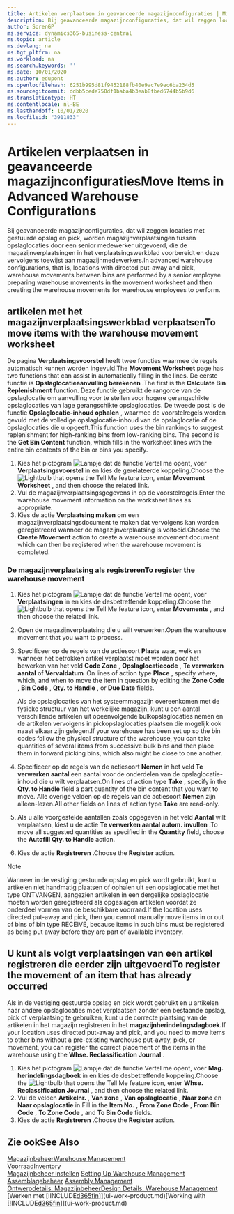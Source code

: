 ```yaml
---
title: Artikelen verplaatsen in geavanceerde magazijnconfiguraties | Microsoft Docs
description: Bij geavanceerde magazijnconfiguraties, dat wil zeggen locaties met gestuurde opslag en pick, worden magazijnverplaatsingen tussen opslaglocaties door een senior medewerker uitgevoerd, die de magazijnverplaatsingen in het verplaatsingswerkblad voorbereidt en deze vervolgens toewijst aan magazijnmedewerkers.
author: SorenGP
ms.service: dynamics365-business-central
ms.topic: article
ms.devlang: na
ms.tgt_pltfrm: na
ms.workload: na
ms.search.keywords: ''
ms.date: 10/01/2020
ms.author: edupont
ms.openlocfilehash: 6251b995d81f9452188fb40e9ac7e9ec6ba234d5
ms.sourcegitcommit: ddbb5cede750df1baba4b3eab8fbed6744b5b9d6
ms.translationtype: HT
ms.contentlocale: nl-BE
ms.lasthandoff: 10/01/2020
ms.locfileid: "3911833"
---
```

# <a name="move-items-in-advanced-warehouse-configurations"></a><span data-ttu-id="b9723-103">Artikelen verplaatsen in geavanceerde magazijnconfiguraties</span><span class="sxs-lookup"><span data-stu-id="b9723-103">Move Items in Advanced Warehouse Configurations</span></span>
<span data-ttu-id="b9723-104">Bij geavanceerde magazijnconfiguraties, dat wil zeggen locaties met gestuurde opslag en pick, worden magazijnverplaatsingen tussen opslaglocaties door een senior medewerker uitgevoerd, die de magazijnverplaatsingen in het verplaatsingswerkblad voorbereidt en deze vervolgens toewijst aan magazijnmedewerkers.</span><span class="sxs-lookup"><span data-stu-id="b9723-104">In advanced warehouse configurations, that is, locations with directed put-away and pick, warehouse movements between bins are performed by a senior employee preparing warehouse movements in the movement worksheet and then creating the warehouse movements for warehouse employees to perform.</span></span>  

## <a name="to-move-items-with-the-warehouse-movement-worksheet"></a><span data-ttu-id="b9723-105">artikelen met het magazijnverplaatsingswerkblad verplaatsen</span><span class="sxs-lookup"><span data-stu-id="b9723-105">To move items with the warehouse movement worksheet</span></span>
<span data-ttu-id="b9723-106">De pagina **Verplaatsingsvoorstel** heeft twee functies waarmee de regels automatisch kunnen worden ingevuld.</span><span class="sxs-lookup"><span data-stu-id="b9723-106">The **Movement Worksheet** page has two functions that can assist in automatically filling in the lines.</span></span> <span data-ttu-id="b9723-107">De eerste functie is **Opslaglocatieaanvulling berekenen** .</span><span class="sxs-lookup"><span data-stu-id="b9723-107">The first is the **Calculate Bin Replenishment** function.</span></span> <span data-ttu-id="b9723-108">Deze functie gebruikt de rangorde van de opslaglocatie om aanvulling voor te stellen voor hogere gerangschikte opslaglocaties van lage gerangschikte opslaglocaties. De tweede post is de functie **Opslaglocatie-inhoud ophalen** , waarmee de voorstelregels worden gevuld met de volledige opslaglocatie-inhoud van de opslaglocatie of de opslaglocaties die u opgeeft.</span><span class="sxs-lookup"><span data-stu-id="b9723-108">This function uses the bin rankings to suggest replenishment for high-ranking bins from low-ranking bins. The second is the **Get Bin Content** function, which fills in the worksheet lines with the entire bin contents of the bin or bins you specify.</span></span>

1.  <span data-ttu-id="b9723-109">Kies het pictogram ![Lampje dat de functie Vertel me opent](media/ui-search/search_small.png "Vertel me wat u wilt doen"), voer **Verplaatsingsvoorstel** in en kies de gerelateerde koppeling.</span><span class="sxs-lookup"><span data-stu-id="b9723-109">Choose the ![Lightbulb that opens the Tell Me feature](media/ui-search/search_small.png "Tell me what you want to do") icon, enter **Movement Worksheet** , and then choose the related link.</span></span>  
2.  <span data-ttu-id="b9723-110">Vul de magazijnverplaatsingsgegevens in op de voorstelregels.</span><span class="sxs-lookup"><span data-stu-id="b9723-110">Enter the warehouse movement information on the worksheet lines as appropriate.</span></span>  
3. <span data-ttu-id="b9723-111">Kies de actie **Verplaatsing maken** om een magazijnverplaatsingsdocument te maken dat vervolgens kan worden geregistreerd wanneer de magazijnverplaatsing is voltooid.</span><span class="sxs-lookup"><span data-stu-id="b9723-111">Choose the **Create Movement** action to create a warehouse movement document which can then be registered when the warehouse movement is completed.</span></span>  

### <a name="to-register-the-warehouse-movement"></a><span data-ttu-id="b9723-112">De magazijnverplaatsing als registreren</span><span class="sxs-lookup"><span data-stu-id="b9723-112">To register the warehouse movement</span></span>  
1.  <span data-ttu-id="b9723-113">Kies het pictogram ![Lampje dat de functie Vertel me opent](media/ui-search/search_small.png "Vertel me wat u wilt doen"), voer **Verplaatsingen** in en kies de desbetreffende koppeling.</span><span class="sxs-lookup"><span data-stu-id="b9723-113">Choose the ![Lightbulb that opens the Tell Me feature](media/ui-search/search_small.png "Tell me what you want to do") icon, enter **Movements** , and then choose the related link.</span></span>  
2.  <span data-ttu-id="b9723-114">Open de magazijnverplaatsing die u wilt verwerken.</span><span class="sxs-lookup"><span data-stu-id="b9723-114">Open the warehouse movement that you want to process.</span></span>  
3.  <span data-ttu-id="b9723-115">Specificeer op de regels van de actiesoort **Plaats** waar, welk en wanneer het betrokken artikel verplaatst moet worden door het bewerken van het veld **Code Zone** , **Opslaglocatiecode** , **Te verwerken aantal** of **Vervaldatum** .</span><span class="sxs-lookup"><span data-stu-id="b9723-115">On lines of action type **Place** , specify where, which, and when to move the item in question by editing the **Zone Code** , **Bin Code** , **Qty. to Handle** , or **Due Date** fields.</span></span>  

    <span data-ttu-id="b9723-116">Als de opslaglocaties van het systeemmagazijn overeenkomen met de fysieke structuur van het werkelijke magazijn, kunt u een aantal verschillende artikelen uit opeenvolgende bulkopslaglocaties nemen en de artikelen vervolgens in pickopslaglocaties plaatsen die mogelijk ook naast elkaar zijn gelegen.</span><span class="sxs-lookup"><span data-stu-id="b9723-116">If your warehouse has been set up so the bin codes follow the physical structure of the warehouse, you can take quantities of several items from successive bulk bins and then place them in forward picking bins, which also might be close to one another.</span></span>  
4.  <span data-ttu-id="b9723-117">Specificeer op de regels van de actiesoort **Nemen** in het veld **Te verwerken aantal** een aantal voor de onderdelen van de opslaglocatie-inhoud die u wilt verplaatsen.</span><span class="sxs-lookup"><span data-stu-id="b9723-117">On lines of action type **Take** , specify in the **Qty. to Handle** field a part quantity of the bin content that you want to move.</span></span> <span data-ttu-id="b9723-118">Alle overige velden op de regels van de actiesoort **Nemen** zijn alleen-lezen.</span><span class="sxs-lookup"><span data-stu-id="b9723-118">All other fields on lines of action type **Take** are read-only.</span></span>  
5.  <span data-ttu-id="b9723-119">Als u alle voorgestelde aantallen zoals opgegeven in het veld **Aantal** wilt verplaatsen, kiest u de actie **Te verwerken aantal autom. invullen** .</span><span class="sxs-lookup"><span data-stu-id="b9723-119">To move all suggested quantities as specified in the **Quantity** field, choose the **Autofill Qty. to Handle** action.</span></span>  
6. <span data-ttu-id="b9723-120">Kies de actie **Registreren** .</span><span class="sxs-lookup"><span data-stu-id="b9723-120">Choose the **Register** action.</span></span>  

> [!NOTE]  
>  <span data-ttu-id="b9723-121">Wanneer in de vestiging gestuurde opslag en pick wordt gebruikt, kunt u artikelen niet handmatig plaatsen of ophalen uit een opslaglocatie met het type ONTVANGEN, aangezien artikelen in een dergelijke opslaglocatie moeten worden geregistreerd als opgeslagen artikelen voordat ze onderdeel vormen van de beschikbare voorraad.</span><span class="sxs-lookup"><span data-stu-id="b9723-121">If the location uses directed put-away and pick, then you cannot manually move items in or out of bins of bin type RECEIVE, because items in such bins must be registered as being put away before they are part of available inventory.</span></span>

## <a name="to-register-the-movement-of-an-item-that-has-already-occurred"></a><span data-ttu-id="b9723-122">U kunt als volgt verplaatsingen van een artikel registreren die eerder zijn uitgevoerd</span><span class="sxs-lookup"><span data-stu-id="b9723-122">To register the movement of an item that has already occurred</span></span>  
<span data-ttu-id="b9723-123">Als in de vestiging gestuurde opslag en pick wordt gebruikt en u artikelen naar andere opslaglocaties moet verplaatsen zonder een bestaande opslag, pick of verplaatsing te gebruiken, kunt u de correcte plaatsing van de artikelen in het magazijn registreren in het **magazijnherindelingsdagboek.**</span><span class="sxs-lookup"><span data-stu-id="b9723-123">If your location uses directed put-away and pick, and you need to move items to other bins without a pre-existing warehouse put-away, pick, or movement, you can register the correct placement of the items in the warehouse using the **Whse. Reclassification Journal** .</span></span>

1.  <span data-ttu-id="b9723-124">Kies het pictogram ![Lampje dat de functie Vertel me opent](media/ui-search/search_small.png "Vertel me wat u wilt doen"), voer **Mag. herindelingsdagboek** in en kies de desbetreffende koppeling.</span><span class="sxs-lookup"><span data-stu-id="b9723-124">Choose the ![Lightbulb that opens the Tell Me feature](media/ui-search/search_small.png "Tell me what you want to do") icon, enter **Whse. Reclassification Journal** , and then choose the related link.</span></span>  
2.  <span data-ttu-id="b9723-125">Vul de velden **Artikelnr.** , **Van zone** , **Van opslaglocatie** , **Naar zone** en **Naar opslaglocatie** in.</span><span class="sxs-lookup"><span data-stu-id="b9723-125">Fill in the **Item No.** , **From Zone Code** , **From Bin Code** , **To Zone Code** , and **To Bin Code** fields.</span></span>  
3.  <span data-ttu-id="b9723-126">Kies de actie **Registreren** .</span><span class="sxs-lookup"><span data-stu-id="b9723-126">Choose the **Register** action.</span></span>  

## <a name="see-also"></a><span data-ttu-id="b9723-127">Zie ook</span><span class="sxs-lookup"><span data-stu-id="b9723-127">See Also</span></span>  
[<span data-ttu-id="b9723-128">Magazijnbeheer</span><span class="sxs-lookup"><span data-stu-id="b9723-128">Warehouse Management</span></span>](warehouse-manage-warehouse.md)  
[<span data-ttu-id="b9723-129">Voorraad</span><span class="sxs-lookup"><span data-stu-id="b9723-129">Inventory</span></span>](inventory-manage-inventory.md)  
<span data-ttu-id="b9723-130">[Magazijnbeheer instellen](warehouse-setup-warehouse.md)   </span><span class="sxs-lookup"><span data-stu-id="b9723-130">[Setting Up Warehouse Management](warehouse-setup-warehouse.md)   </span></span>  
<span data-ttu-id="b9723-131">[Assemblagebeheer](assembly-assemble-items.md)  </span><span class="sxs-lookup"><span data-stu-id="b9723-131">[Assembly Management](assembly-assemble-items.md)  </span></span>  
[<span data-ttu-id="b9723-132">Ontwerpdetails: Magazijnbeheer</span><span class="sxs-lookup"><span data-stu-id="b9723-132">Design Details: Warehouse Management</span></span>](design-details-warehouse-management.md)  
<span data-ttu-id="b9723-133">[Werken met [!INCLUDE[d365fin](includes/d365fin_md.md)]](ui-work-product.md)</span><span class="sxs-lookup"><span data-stu-id="b9723-133">[Working with [!INCLUDE[d365fin](includes/d365fin_md.md)]](ui-work-product.md)</span></span>
